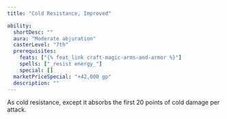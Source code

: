 ```yaml
---
title: "Cold Resistance, Improved"

ability:
  shortDesc: ""
  aura: "Moderate abjuration"
  casterLevel: "7th"
  prerequisites:
    feats: ["{% feat_link craft-magic-arms-and-armor %}"]
    spells: ["_resist energy_"]
    special: []
  marketPriceSpecial: "+42,000 gp"
  description: ""
---
```

As cold resistance, except it absorbs the first 20 points of cold damage per attack.


